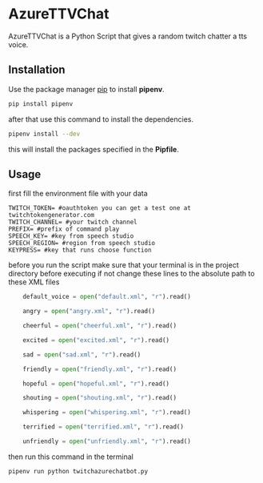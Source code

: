 # AzureTTVChat

AzureTTVChat is a Python Script that gives a random twitch chatter a tts voice.

## Installation

Use the package manager [pip](https://pip.pypa.io/en/stable/) to install **pipenv**.

```bash
pip install pipenv
```
after that use this command to install the dependencies.
```bash
pipenv install --dev
```
this will install the packages specified in the **Pipfile**.
## Usage
first fill the environment file with your data
```env
TWITCH_TOKEN= #oauthtoken you can get a test one at twitchtokengenerator.com
TWITCH_CHANNEL= #your twitch channel
PREFIX= #prefix of command play
SPEECH_KEY= #key from speech studio
SPEECH_REGION= #region from speech studio
KEYPRESS= #key that runs choose function
```
before you run the script make sure that your terminal is in the project directory before executing if not change these lines to the absolute path to these XML files
```python
    default_voice = open("default.xml", "r").read()

    angry = open("angry.xml", "r").read()

    cheerful = open("cheerful.xml", "r").read()

    excited = open("excited.xml", "r").read()

    sad = open("sad.xml", "r").read()

    friendly = open("friendly.xml", "r").read()

    hopeful = open("hopeful.xml", "r").read()

    shouting = open("shouting.xml", "r").read()

    whispering = open("whispering.xml", "r").read()

    terrified = open("terrified.xml", "r").read()

    unfriendly = open("unfriendly.xml", "r").read()
```
then run this command in the terminal
```bash
pipenv run python twitchazurechatbot.py
```
